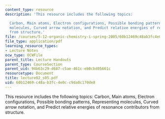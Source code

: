 ```yaml
---
content_type: resource
description: 'This resource includes the following topics:

  Carbon, Main atoms, Electron configurations, Possible bonding patterns, Representing
  molecules, Curved arrow notation, and Predict relative energies of resonance contributors
  from structure.'
file: /courses/5-12-organic-chemistry-i-spring-2005/60b12469c48ab3fc4e0cc9da0c170de8_lecture02_s05.pdf
file_type: application/pdf
learning_resource_types:
- Lecture Notes
ocw_type: OCWFile
parent_title: Lecture Handouts
parent_type: CourseSection
parent_uid: 94b63c29-d687-c5ae-461c-eb0cbd05661c
resourcetype: Document
title: lecture02_s05.pdf
uid: 60b12469-c48a-b3fc-4e0c-c9da0c170de8
---
```

This resource includes the following topics:
Carbon, Main atoms, Electron configurations, Possible bonding patterns, Representing molecules, Curved arrow notation, and Predict relative energies of resonance contributors from structure.

